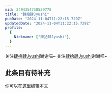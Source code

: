 ```yaml
---
mid: 3494354750539778
title: "肆拾肆Jyushi"
pubDate: "2024-11-04T11:22:15.729Z"
updatedDate: "2024-11-04T11:22:15.729Z"
profile:
  {
    Nickname: ["肆拾肆Jyushi"],
  }
---
```


关注[肆拾肆Jyushi](https://space.bilibili.com/3494354750539778)谢谢喵~ 关注[肆拾肆Jyushi](https://space.bilibili.com/3494354750539778)谢谢喵~

## 此条目有待补充
你可以在[这里](https://github.com/Yuhanawa/VTuber.ICU/edit/master/src/content/v/肆拾肆Jyushi/index.md)编辑本文
